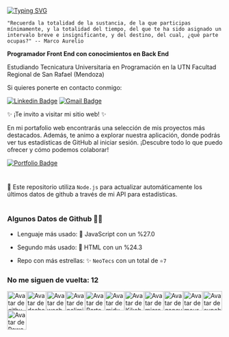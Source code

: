 [![Typing SVG](https://readme-typing-svg.herokuapp.com?font=Tektur&pause=1000&color=007ACC&width=500&lines=Hola+a+todos!+Bienvenidos+a+mi+perfil+de+GitHub!+;Soy+Desarrollador+Front+End+%2C+de+Argentina+%F0%9F%87%A6%F0%9F%87%B7)](https://git.io/typing-svg)

`"Recuerda la totalidad de la sustancia, de la que participas
mínimamente, y la totalidad del tiempo, del que te ha sido asignado un
intervalo breve e insignificante, y del destino, del cual, ¿qué parte ocupas?" -- Marco Aurelio`

**Programador Front End con conocimientos en Back End**

Estudiando Tecnicatura Universitaria en Programación en la UTN Facultad Regional de San Rafael (Mendoza)

Si quieres ponerte en contacto conmigo:

[![Linkedin Badge](https://img.shields.io/badge/-Gabriel-blue?style=flat&logo=Linkedin&logoColor=white&link=https://www.linkedin.com/in/gabriel-calcagni//)](https://www.linkedin.com/in/gabriel-calcagni//)
[![Gmail Badge](https://img.shields.io/badge/-calcagni.gabriel86@gmail.com-d14836?style=flat&logo=Gmail&logoColor=white&link=mailto:mailto:calcagni.gabriel86@gmail.com)](mailto:calcagni.gabriel86@gmail.com)

✨ ¡Te invito a visitar mi sitio web! ✨

En mi portafolio web encontrarás una selección de mis proyectos más destacados. Además, te animo a explorar nuestra aplicación, donde podrás ver tus estadísticas de GitHub al iniciar sesión.
¡Descubre todo lo que puedo ofrecer y cómo podemos colaborar!

[![Portfolio Badge](https://img.shields.io/badge/-Portfolio-<COLOR>?style=flat&logo=vercel&logoColor=white&link=https://calcagni-gabriel.vercel.app)](https://calcagni-gabriel.vercel.app)

#

🚀 Este repositorio utiliza `Node.js` para actualizar automáticamente los últimos datos de github a través de mi API para estadísticas.

#

### Algunos Datos de Github 🐱‍🚀

- Lenguaje más usado: 🥇 JavaScript con un %27.0

- Segundo más usado: 🥈 HTML con un %24.3

- Repo con más estrellas: ✨ `NeoTecs` con un total de `⭐7`

<h3>No me siguen de vuelta: 12</h3>

<div align="left" style="display: grid; grid-template-columns: repeat(auto-fill, minmax(45px, 1fr))">


  <a href="https://github.com/github">
    <img src="https://avatars.githubusercontent.com/u/9919?v=4" width="45" height="45" alt="Avatar de github" />
  </a>

  <a href="https://github.com/dscho">
    <img src="https://avatars.githubusercontent.com/u/127790?v=4" width="45" height="45" alt="Avatar de dscho" />
  </a>

  <a href="https://github.com/wesbos">
    <img src="https://avatars.githubusercontent.com/u/176013?v=4" width="45" height="45" alt="Avatar de wesbos" />
  </a>

  <a href="https://github.com/nolimits4web">
    <img src="https://avatars.githubusercontent.com/u/999588?v=4" width="45" height="45" alt="Avatar de nolimits4web" />
  </a>

  <a href="https://github.com/BartoszJarocki">
    <img src="https://avatars.githubusercontent.com/u/1017620?v=4" width="45" height="45" alt="Avatar de BartoszJarocki" />
  </a>

  <a href="https://github.com/midudev">
    <img src="https://avatars.githubusercontent.com/u/1561955?v=4" width="45" height="45" alt="Avatar de midudev" />
  </a>

  <a href="https://github.com/Kikobeats">
    <img src="https://avatars.githubusercontent.com/u/2096101?v=4" width="45" height="45" alt="Avatar de Kikobeats" />
  </a>

  <a href="https://github.com/microsoft">
    <img src="https://avatars.githubusercontent.com/u/6154722?v=4" width="45" height="45" alt="Avatar de microsoft" />
  </a>

  <a href="https://github.com/goncy">
    <img src="https://avatars.githubusercontent.com/u/6494462?v=4" width="45" height="45" alt="Avatar de goncy" />
  </a>

  <a href="https://github.com/mouredev">
    <img src="https://avatars.githubusercontent.com/u/17043402?v=4" width="45" height="45" alt="Avatar de mouredev" />
  </a>

  <a href="https://github.com/supabase">
    <img src="https://avatars.githubusercontent.com/u/54469796?v=4" width="45" height="45" alt="Avatar de supabase" />
  </a>

  <a href="https://github.com/PowerSystem2024">
    <img src="https://avatars.githubusercontent.com/u/178205025?v=4" width="45" height="45" alt="Avatar de PowerSystem2024" />
  </a>


</div>
